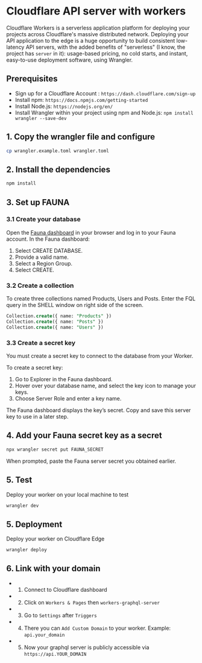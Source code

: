 # Cloudflare API server with workers

Cloudflare Workers is a serverless application platform for deploying your projects across Cloudflare's massive distributed network. Deploying your API application to the edge is a huge opportunity to build consistent low-latency API servers, with the added benefits of "serverless" (I know, the project has `server` in it): usage-based pricing, no cold starts, and instant, easy-to-use deployment software, using Wrangler.

## Prerequisites

 *  Sign up for a Cloudflare Account : `https://dash.cloudflare.com/sign-up`
 *  Install npm: `https://docs.npmjs.com/getting-started`
 *  Install Node.js: `https://nodejs.org/en/`
 *  Install Wrangler within your project using npm and Node.js: `npm install wrangler --save-dev`

## 1. Copy the wrangler file and configure
```sh
cp wrangler.example.toml wrangler.toml
```

## 2. Install the dependencies
```sh
npm install
```

## 3. Set up FAUNA
### 3.1 ​​Create your database
Open the [Fauna dashboard](https://dashboard.fauna.com/register) in your browser and log in to your Fauna account. 
In the Fauna dashboard:
1. Select CREATE DATABASE.
2. Provide a valid name.
3. Select a Region Group.
4. Select CREATE.

### 3.2 Create a collection
To create three collections named Products, Users and Posts. 
Enter the FQL query in the SHELL window on right side of the screen.
```sql
Collection.create({ name: "Products" })
Collection.create({ name: "Posts" })
Collection.create({ name: "Users" })
```

### 3.3 Create a secret key
You must create a secret key to connect to the database from your Worker.

To create a secret key:
1. Go to Explorer in the Fauna dashboard.
2. Hover over your database name, and select the key icon to manage your keys.
3. Choose Server Role and enter a key name.

The Fauna dashboard displays the key’s secret. Copy and save this server key to use in a later step.

## 4. Add your Fauna secret key as a secret
```sh
npx wrangler secret put FAUNA_SECRET
```
When prompted, paste the Fauna server secret you obtained earlier.

## 5. Test
Deploy your worker on your local machine to test
```sh
wrangler dev
```

## 5. Deployment
Deploy your worker on Cloudflare Edge
```sh
wrangler deploy
```

## 6. Link with your domain
- 1. Connect to Cloudflare dashboard
- 2. Click on `Workers & Pages` then `workers-graphql-server`
- 3. Go to `Settings` after `Triggers` 
- 4. There you can `Add Custom Domain` to your worker. Example: `api.your_domain`
- 5. Now your graphql server is publicly accessible via `https://api.YOUR_DOMAIN`
